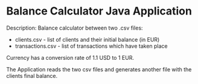 # Balance Calculator Java Application

Description: Balance calculator between two .csv files:
* clients.csv - list of clients and their initial balance (in EUR)
* transactions.csv - list of transactions which have taken place

Currency has a conversion rate of 1.1 USD to 1 EUR.

The Application reads the two csv files and generates another file with the clients final balance.